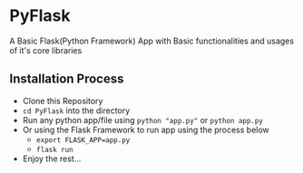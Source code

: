 # PyFlask

A Basic Flask(Python Framework) App with Basic functionalities and usages of it's core libraries

## Installation Process
- Clone this Repository
- <code>cd PyFlask</code> into the directory
- Run any python app/file using <code>python "app.py"</code> or <code>python app.py</code>
- Or using the Flask Framework to run app using the process below
    - <code>export FLASK_APP=app.py</code>
    - <code>flask run</code>
- Enjoy the rest...